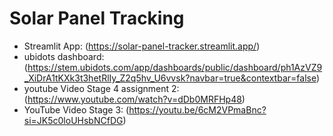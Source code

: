 # Solar Panel Tracking
- Streamlit App: (https://solar-panel-tracker.streamlit.app/)
- ubidots dashboard:(https://stem.ubidots.com/app/dashboards/public/dashboard/ph1AzVZ9_XiDrA1tKXk3t3hetRlIy_Z2q5hv_U6vvsk?navbar=true&contextbar=false)
- youtube Video Stage 4 assignment 2: (https://www.youtube.com/watch?v=dDb0MRFHp48)
- YouTube Video Stage 3: (https://youtu.be/6cM2VPmaBnc?si=JK5c0loUHsbNCfDG)
